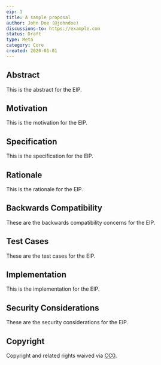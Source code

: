 ```yaml
---
eip: 1
title: A sample proposal
author: John Doe (@johndoe)
discussions-to: https://example.com
status: Draft
type: Meta
category: Core
created: 2020-01-01
---
```


## Abstract
This is the abstract for the EIP.

## Motivation
This is the motivation for the EIP.

## Specification
This is the specification for the EIP.

## Rationale
This is the rationale for the EIP.

## Backwards Compatibility
These are the backwards compatibility concerns for the EIP.

## Test Cases
These are the test cases for the EIP.

## Implementation
This is the implementation for the EIP.

## Security Considerations
These are the security considerations for the EIP.

## Copyright
Copyright and related rights waived via [CC0](https://creativecommons.org/publicdomain/zero/1.0/).

